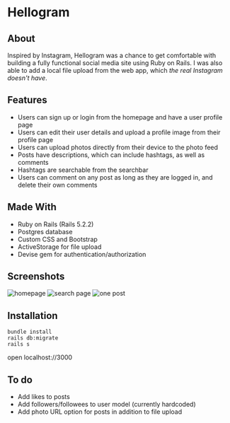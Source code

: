 # Hellogram

## About
Inspired by Instagram, Hellogram was a chance to get comfortable with building a fully functional social media site using Ruby on Rails. I was also able to add a local file upload from the web app, which *the real Instagram doesn't have*. 

## Features
- Users can sign up or login from the homepage and have a user profile page
- Users can edit their user details and upload a profile image from their profile page
- Users can upload photos directly from their device to the photo feed
- Posts have descriptions, which can include hashtags, as well as comments
- Hashtags are searchable from the searchbar
- Users can comment on any post as long as they are logged in, and delete their own comments

## Made With
- Ruby on Rails (Rails 5.2.2)
- Postgres database
- Custom CSS and Bootstrap
- ActiveStorage for file upload
- Devise gem for authentication/authorization

## Screenshots
![homepage](/hellogram/public/screenshots/home.png "Homepage")
![search page](/hellogram/public/screenshots/search.png "Search")
![one post](/hellogram/public/screenshots/one-post.png "One Photo")

## Installation
```
bundle install
rails db:migrate
rails s
```
open localhost://3000

## To do
- Add likes to posts
- Add followers/followees to user model (currently hardcoded)
- Add photo URL option for posts in addition to file upload
